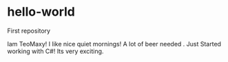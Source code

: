 # hello-world
First repository

Iam TeoMaxy! I like nice quiet mornings! A lot of beer needed . Just Started working with C#! Its very exciting.
